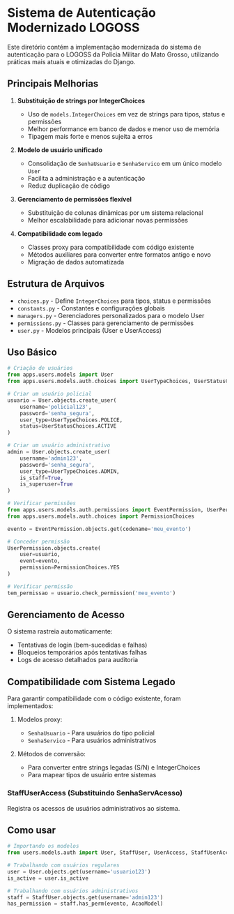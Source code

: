 # Sistema de Autenticação Modernizado LOGOSS

Este diretório contém a implementação modernizada do sistema de autenticação para o LOGOSS da Polícia Militar do Mato Grosso, utilizando práticas mais atuais e otimizadas do Django.

## Principais Melhorias

1. **Substituição de strings por IntegerChoices**
   - Uso de `models.IntegerChoices` em vez de strings para tipos, status e permissões
   - Melhor performance em banco de dados e menor uso de memória
   - Tipagem mais forte e menos sujeita a erros

2. **Modelo de usuário unificado**
   - Consolidação de `SenhaUsuario` e `SenhaServico` em um único modelo `User`
   - Facilita a administração e a autenticação
   - Reduz duplicação de código

3. **Gerenciamento de permissões flexível**
   - Substituição de colunas dinâmicas por um sistema relacional
   - Melhor escalabilidade para adicionar novas permissões

4. **Compatibilidade com legado**
   - Classes proxy para compatibilidade com código existente
   - Métodos auxiliares para converter entre formatos antigo e novo
   - Migração de dados automatizada

## Estrutura de Arquivos

- `choices.py` - Define `IntegerChoices` para tipos, status e permissões
- `constants.py` - Constantes e configurações globais 
- `managers.py` - Gerenciadores personalizados para o modelo User
- `permissions.py` - Classes para gerenciamento de permissões
- `user.py` - Modelos principais (User e UserAccess)

## Uso Básico

```python
# Criação de usuários
from apps.users.models import User
from apps.users.models.auth.choices import UserTypeChoices, UserStatusChoices

# Criar um usuário policial
usuario = User.objects.create_user(
    username='policial123',
    password='senha_segura',
    user_type=UserTypeChoices.POLICE,
    status=UserStatusChoices.ACTIVE
)

# Criar um usuário administrativo
admin = User.objects.create_user(
    username='admin123',
    password='senha_segura',
    user_type=UserTypeChoices.ADMIN,
    is_staff=True,
    is_superuser=True
)

# Verificar permissões
from apps.users.models.auth.permissions import EventPermission, UserPermission
from apps.users.models.auth.choices import PermissionChoices

evento = EventPermission.objects.get(codename='meu_evento')

# Conceder permissão
UserPermission.objects.create(
    user=usuario,
    event=evento,
    permission=PermissionChoices.YES
)

# Verificar permissão
tem_permissao = usuario.check_permission('meu_evento')
```

## Gerenciamento de Acesso

O sistema rastreia automaticamente:
- Tentativas de login (bem-sucedidas e falhas)
- Bloqueios temporários após tentativas falhas
- Logs de acesso detalhados para auditoria

## Compatibilidade com Sistema Legado

Para garantir compatibilidade com o código existente, foram implementados:

1. Modelos proxy:
   - `SenhaUsuario` - Para usuários do tipo policial
   - `SenhaServico` - Para usuários administrativos

2. Métodos de conversão:
   - Para converter entre strings legadas (S/N) e IntegerChoices
   - Para mapear tipos de usuário entre sistemas

### StaffUserAccess (Substituindo SenhaServAcesso)
Registra os acessos de usuários administrativos ao sistema.

## Como usar

```python
# Importando os modelos
from users.models.auth import User, StaffUser, UserAccess, StaffUserAccess

# Trabalhando com usuários regulares
user = User.objects.get(username='usuario123')
is_active = user.is_active

# Trabalhando com usuários administrativos
staff = StaffUser.objects.get(username='admin123')
has_permission = staff.has_perm(evento, AcaoModel)
```
